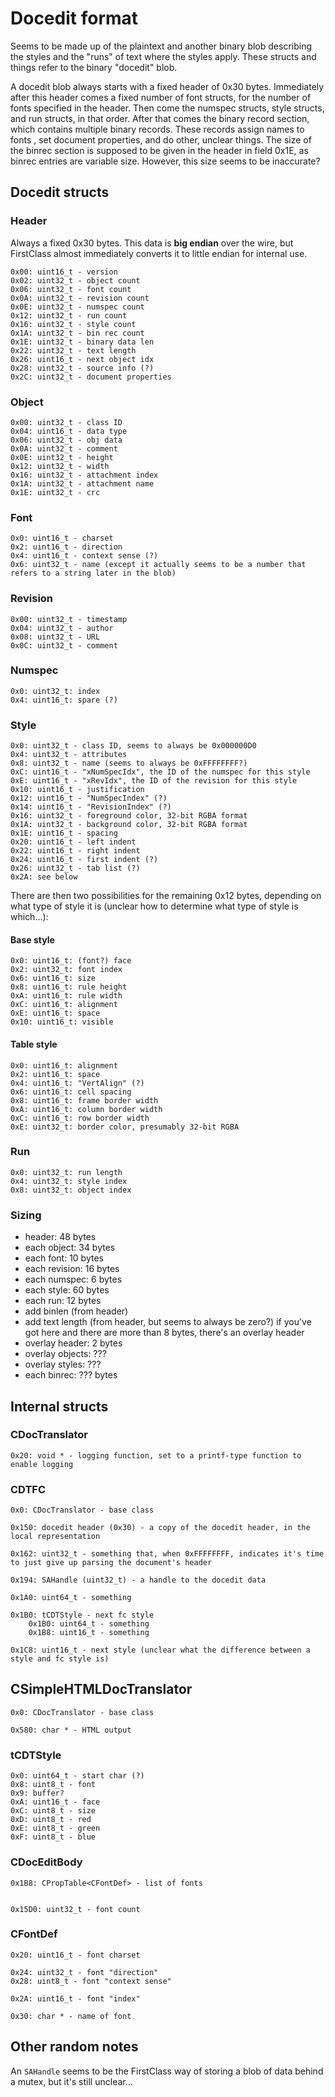 # Docedit format
Seems to be made up of the plaintext and another binary blob describing the styles and the "runs" of text where the styles apply. These structs and things refer to the binary "docedit" blob.

A docedit blob always starts with a fixed header of 0x30 bytes. Immediately after this header comes a fixed number of font structs, for the number of fonts specified in the header. Then come the numspec structs, style structs, and run structs, in that order. After that comes the binary record section, which contains multiple binary records. These records assign names to fonts , set document properties, and do other, unclear things. The size of the binrec section is supposed to be given in the header in field 0x1E, as binrec entries are variable size. However, this size seems to be inaccurate?

## Docedit structs
### Header
Always a fixed 0x30 bytes. This data is **big endian** over the wire, but FirstClass almost immediately converts it to little endian for internal use.

```
0x00: uint16_t - version
0x02: uint32_t - object count
0x06: uint32_t - font count
0x0A: uint32_t - revision count
0x0E: uint32_t - numspec count
0x12: uint32_t - run count
0x16: uint32_t - style count
0x1A: uint32_t - bin rec count
0x1E: uint32_t - binary data len
0x22: uint32_t - text length
0x26: uint16_t - next object idx
0x28: uint32_t - source info (?)
0x2C: uint32_t - document properties
```

### Object
```
0x00: uint32_t - class ID
0x04: uint16_t - data type
0x06: uint32_t - obj data
0x0A: uint32_t - comment
0x0E: uint32_t - height
0x12: uint32_t - width
0x16: uint32_t - attachment index
0x1A: uint32_t - attachment name
0x1E: uint32_t - crc
```

### Font
```
0x0: uint16_t - charset
0x2: uint16_t - direction
0x4: uint16_t - context sense (?)
0x6: uint32_t - name (except it actually seems to be a number that refers to a string later in the blob)
```

### Revision
```
0x00: uint32_t - timestamp
0x04: uint32_t - author
0x08: uint32_t - URL
0x0C: uint32_t - comment
```

### Numspec
```
0x0: uint32_t: index
0x4: uint16_t: spare (?)
```

### Style
```
0x0: uint32_t - class ID, seems to always be 0x000000D0
0x4: uint32_t - attributes
0x8: uint32_t - name (seems to always be 0xFFFFFFFF?)
0xC: uint16_t - "xNumSpecIdx", the ID of the numspec for this style
0xE: uint16_t - "xRevIdx", the ID of the revision for this style
0x10: uint16_t - justification
0x12: uint16_t - "NumSpecIndex" (?)
0x14: uint16_t - "RevisionIndex" (?)
0x16: uint32_t - foreground color, 32-bit RGBA format
0x1A: uint32_t - background color, 32-bit RGBA format
0x1E: uint16_t - spacing
0x20: uint16_t - left indent
0x22: uint16_t - right indent
0x24: uint16_t - first indent (?)
0x26: uint32_t - tab list (?)
0x2A: see below
```

There are then two possibilities for the remaining 0x12 bytes, depending on what type of style it is (unclear how to determine what type of style is which...):

#### Base style
```
0x0: uint16_t: (font?) face
0x2: uint32_t: font index
0x6: uint16_t: size
0x8: uint16_t: rule height
0xA: uint16_t: rule width
0xC: uint16_t: alignment
0xE: uint16_t: space
0x10: uint16_t: visible
```

#### Table style
```
0x0: uint16_t: alignment
0x2: uint16_t: space
0x4: uint16_t: "VertAlign" (?)
0x6: uint16_t: cell spacing
0x8: uint16_t: frame border width
0xA: uint16_t: column border width
0xC: uint16_t: row border width
0xE: uint32_t: border color, presumably 32-bit RGBA
```

### Run
```
0x0: uint32_t: run length
0x4: uint32_t: style index
0x8: uint32_t: object index
```

### Sizing
* header: 48 bytes
* each object: 34 bytes
* each font: 10 bytes
* each revision: 16 bytes
* each numspec: 6 bytes
* each style: 60 bytes
* each run: 12 bytes
* add binlen (from header)
* add text length (from header, but seems to always be zero?)
if you've got here and there are more than 8 bytes, there's an overlay header
* overlay header: 2 bytes
* overlay objects: ???
* overlay styles: ???
* each binrec: ??? bytes

## Internal structs
### CDocTranslator
```
0x20: void * - logging function, set to a printf-type function to enable logging
```

### CDTFC
```
0x0: CDocTranslator - base class

0x150: docedit header (0x30) - a copy of the docedit header, in the local representation

0x162: uint32_t - something that, when 0xFFFFFFFF, indicates it's time to just give up parsing the document's header

0x194: SAHandle (uint32_t) - a handle to the docedit data

0x1A0: uint64_t - something

0x1B0: tCDTStyle - next fc style
	0x1B0: uint64_t - something
	0x1B8: uint16_t - something

0x1C8: uint16_t - next style (unclear what the difference between a style and fc style is)
```

## CSimpleHTMLDocTranslator
```
0x0: CDocTranslator - base class

0x580: char * - HTML output
```

### tCDTStyle
```
0x0: uint64_t - start char (?)
0x8: uint8_t - font
0x9: buffer?
0xA: uint16_t - face
0xC: uint8_t - size
0xD: uint8_t - red
0xE: uint8_t - green
0xF: uint8_t - blue
```

### CDocEditBody
```
0x1B8: CPropTable<CFontDef> - list of fonts


0x15D0: uint32_t - font count
```

### CFontDef
```
0x20: uint16_t - font charset

0x24: uint32_t - font "direction"
0x28: uint8_t - font "context sense"

0x2A: uint16_t - font "index"

0x30: char * - name of font
```

## Other random notes
An `SAHandle` seems to be the FirstClass way of storing a blob of data behind a mutex, but it's still unclear...